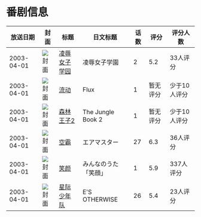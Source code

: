 # 番剧信息

|放送日期|封面|标题|日文标题|话数|评分|评分人数|
|---|---|---|---|---|---|---|
|2003-04-01|![封面](https://bangumi.tv/img/no_icon_subject.png)|[凌辱女子学园](https://bangumi.tv/subject/78541)|凌辱女子学園|2|5.2|33人评分|
|2003-04-01|![封面](https://lain.bgm.tv/pic/cover/c/4e/b7/136912_44wQb.jpg)|[流动](https://bangumi.tv/subject/136912)|Flux|1|暂无评分|少于10人评分|
|2003-04-01|![封面](https://lain.bgm.tv/pic/cover/c/d7/f9/112890_v8PHZ.jpg)|[森林王子2](https://bangumi.tv/subject/112890)|The Jungle Book 2|1|暂无评分|少于10人评分|
|2003-04-01|![封面](https://lain.bgm.tv/pic/cover/c/2a/93/10852_s3i14.jpg)|[空霸](https://bangumi.tv/subject/10852)|エアマスター|27|6.3|36人评分|
|2003-04-01|![封面](https://lain.bgm.tv/pic/cover/c/94/56/18506_5Prk5.jpg)|[笑颜](https://bangumi.tv/subject/18506)|みんなのうた「笑顔」|1|5.9|337人评分|
|2003-04-01|![封面](https://lain.bgm.tv/pic/cover/c/95/80/35382_4b8j0.jpg)|[星际少年队](https://bangumi.tv/subject/35382)|E'S OTHERWISE|26|5.4|23人评分|
